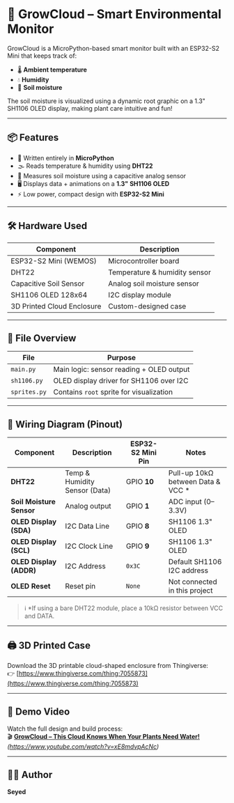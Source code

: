 # 🌱 GrowCloud – Smart Environmental Monitor

GrowCloud is a MicroPython-based smart monitor built with an ESP32-S2 Mini that keeps track of:
- 🌡️ **Ambient temperature**
- 💧 **Humidity**
- 🌿 **Soil moisture**

The soil moisture is visualized using a dynamic root graphic on a 1.3" SH1106 OLED display, making plant care intuitive and fun!

---

## 📦 Features

- 🧠 Written entirely in **MicroPython**
- 🌫️ Reads temperature & humidity using **DHT22**
- 🌱 Measures soil moisture using a capacitive analog sensor
- 🖥️ Displays data + animations on a **1.3" SH1106 OLED**
- ⚡ Low power, compact design with **ESP32-S2 Mini**

---

## 🛠️ Hardware Used

| Component                 | Description                          |
|--------------------------|--------------------------------------|
| ESP32-S2 Mini (WEMOS)    | Microcontroller board                |
| DHT22                    | Temperature & humidity sensor        |
| Capacitive Soil Sensor   | Analog soil moisture sensor          |
| SH1106 OLED 128x64       | I2C display module                   |
| 3D Printed Cloud Enclosure | Custom-designed case               |

---

## 📂 File Overview

| File         | Purpose                                  |
|--------------|------------------------------------------|
| `main.py`    | Main logic: sensor reading + OLED output |
| `sh1106.py`  | OLED display driver for SH1106 over I2C  |
| `sprites.py` | Contains `root` sprite for visualization |

---

## 🔌 Wiring Diagram (Pinout)

| Component                | Description                         | ESP32-S2 Mini Pin | Notes                              |
|--------------------------|-------------------------------------|-------------------|-------------------------------------|
| **DHT22**                | Temp & Humidity Sensor (Data)       | GPIO **10**       | Pull-up 10kΩ between Data & VCC *   |
| **Soil Moisture Sensor** | Analog output                       | GPIO **1**        | ADC input (0–3.3V)                  |
| **OLED Display (SDA)**   | I2C Data Line                       | GPIO **8**        | SH1106 1.3" OLED                    |
| **OLED Display (SCL)**   | I2C Clock Line                      | GPIO **9**        | SH1106 1.3" OLED                    |
| **OLED Display (ADDR)**  | I2C Address                         | `0x3C`            | Default SH1106 I2C address          |
| **OLED Reset**           | Reset pin                           | `None`            | Not connected in this project       |

> ℹ️ *If using a bare DHT22 module, place a 10kΩ resistor between VCC and DATA.

---

## 🖨️ 3D Printed Case

Download the 3D printable cloud-shaped enclosure from Thingiverse:  
👉 [https://www.thingiverse.com/thing:7055873](https://www.thingiverse.com/thing:7055873)

---

## 🎥 Demo Video

Watch the full design and build process:  
🎬 **[GrowCloud – This Cloud Knows When Your Plants Need Water!](https://www.youtube.com/watch?v=xE8mdvpAcNc)**  
*(https://www.youtube.com/watch?v=xE8mdvpAcNc)*

---

## 🧑‍💻 Author

**Seyed**


